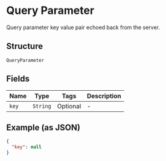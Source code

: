 
# Query Parameter

Query parameter key value pair echoed back from the server.

## Structure

`QueryParameter`

## Fields

| Name | Type | Tags | Description |
|  --- | --- | --- | --- |
| `key` | `String` | Optional | - |

## Example (as JSON)

```json
{
  "key": null
}
```

